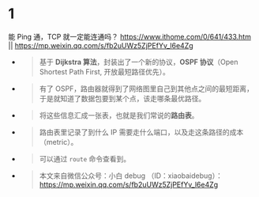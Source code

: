 
# 1

能 Ping 通，TCP 就一定能连通吗？ https://www.ithome.com/0/641/433.htm || https://mp.weixin.qq.com/s/fb2uUWz5ZjPEfYv_l6e4Zg
- > 基于 **Dijkstra 算法**，封装出了一个新的协议，**OSPF 协议**（Open Shortest Path First, 开放最短路径优先）。
- > 有了 OSPF，路由器就得到了网络图里自己到其他点之间的最短距离，于是就知道了数据包要到某个点，该走哪条最优路径。
- > 将这些信息汇成一张表，也就是我们常说的**路由表**。
- > 路由表里记录了到什么 IP 需要走什么端口，以及走这条路径的成本（metric）。
- > 可以通过 `route` 命令查看到。
- > 本文来自微信公众号：小白 debug （ID：xiaobaidebug）： https://mp.weixin.qq.com/s/fb2uUWz5ZjPEfYv_l6e4Zg
